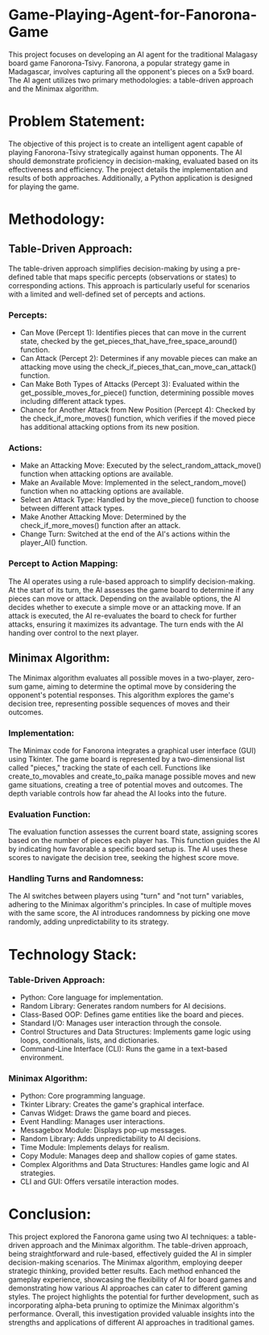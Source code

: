 # Game-Playing-Agent-for-Fanorona-Game

This project focuses on developing an AI agent for the traditional Malagasy board game Fanorona-Tsivy. Fanorona, a popular strategy game in Madagascar, involves capturing all the opponent's pieces on a 5x9 board. The AI agent utilizes two primary methodologies: a table-driven approach and the Minimax algorithm.

# Problem Statement:

The objective of this project is to create an intelligent agent capable of playing Fanorona-Tsivy strategically against human opponents. The AI should demonstrate proficiency in decision-making, evaluated based on its effectiveness and efficiency. The project details the implementation and results of both approaches. Additionally, a Python application is designed for playing the game.

# Methodology:


## Table-Driven Approach:

The table-driven approach simplifies decision-making by using a pre-defined table that maps specific percepts (observations or states) to corresponding actions. This approach is particularly useful for scenarios with a limited and well-defined set of percepts and actions.

### Percepts:

* Can Move (Percept 1): Identifies pieces that can move in the current state, checked by the get_pieces_that_have_free_space_around() function.
* Can Attack (Percept 2): Determines if any movable pieces can make an attacking move using the check_if_pieces_that_can_move_can_attack() function.
* Can Make Both Types of Attacks (Percept 3): Evaluated within the get_possible_moves_for_piece() function, determining possible moves including different attack types.
* Chance for Another Attack from New Position (Percept 4): Checked by the check_if_more_moves() function, which verifies if the moved piece has additional attacking options from its new position.

### Actions:

* Make an Attacking Move: Executed by the select_random_attack_move() function when attacking options are available.
* Make an Available Move: Implemented in the select_random_move() function when no attacking options are available.
* Select an Attack Type: Handled by the move_piece() function to choose between different attack types.
* Make Another Attacking Move: Determined by the check_if_more_moves() function after an attack.
* Change Turn: Switched at the end of the AI's actions within the player_AI() function.

### Percept to Action Mapping:

The AI operates using a rule-based approach to simplify decision-making. At the start of its turn, the AI assesses the game board to determine if any pieces can move or attack. Depending on the available options, the AI decides whether to execute a simple move or an attacking move. If an attack is executed, the AI re-evaluates the board to check for further attacks, ensuring it maximizes its advantage. The turn ends with the AI handing over control to the next player.


## Minimax Algorithm:

The Minimax algorithm evaluates all possible moves in a two-player, zero-sum game, aiming to determine the optimal move by considering the opponent's potential responses. This algorithm explores the game's decision tree, representing possible sequences of moves and their outcomes.

### Implementation:

The Minimax code for Fanorona integrates a graphical user interface (GUI) using Tkinter. The game board is represented by a two-dimensional list called "pieces," tracking the state of each cell. Functions like create_to_movables and create_to_paika manage possible moves and new game situations, creating a tree of potential moves and outcomes. The depth variable controls how far ahead the AI looks into the future.

### Evaluation Function:

The evaluation function assesses the current board state, assigning scores based on the number of pieces each player has. This function guides the AI by indicating how favorable a specific board setup is. The AI uses these scores to navigate the decision tree, seeking the highest score move.

### Handling Turns and Randomness:

The AI switches between players using "turn" and "not turn" variables, adhering to the Minimax algorithm's principles. In case of multiple moves with the same score, the AI introduces randomness by picking one move randomly, adding unpredictability to its strategy.

# Technology Stack:

### Table-Driven Approach:

* Python: Core language for implementation.
* Random Library: Generates random numbers for AI decisions.
* Class-Based OOP: Defines game entities like the board and pieces.
* Standard I/O: Manages user interaction through the console.
* Control Structures and Data Structures: Implements game logic using loops, conditionals, lists, and dictionaries.
* Command-Line Interface (CLI): Runs the game in a text-based environment.

### Minimax Algorithm:

* Python: Core programming language.
* Tkinter Library: Creates the game's graphical interface.
* Canvas Widget: Draws the game board and pieces.
* Event Handling: Manages user interactions.
* Messagebox Module: Displays pop-up messages.
* Random Library: Adds unpredictability to AI decisions.
* Time Module: Implements delays for realism.
* Copy Module: Manages deep and shallow copies of game states.
* Complex Algorithms and Data Structures: Handles game logic and AI strategies.
* CLI and GUI: Offers versatile interaction modes.

# Conclusion:

This project explored the Fanorona game using two AI techniques: a table-driven approach and the Minimax algorithm. The table-driven approach, being straightforward and rule-based, effectively guided the AI in simpler decision-making scenarios. The Minimax algorithm, employing deeper strategic thinking, provided better results. Each method enhanced the gameplay experience, showcasing the flexibility of AI for board games and demonstrating how various AI approaches can cater to different gaming styles. The project highlights the potential for further development, such as incorporating alpha-beta pruning to optimize the Minimax algorithm's performance. Overall, this investigation provided valuable insights into the strengths and applications of different AI approaches in traditional games.
